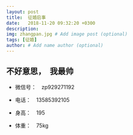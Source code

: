 ```yaml
---
layout: post
title:  征婚启事
date:   2018-11-20 09:32:20 +0300
description:
img: zhangpan.jpg # Add image post (optional)
tags: [征婚]
author: # Add name author (optional)
---
```


## 不好意思，　我最帅

- 微信号：　zp929271192

- 电话：　13585392105

- 身高：　195

- 体重：　75kg